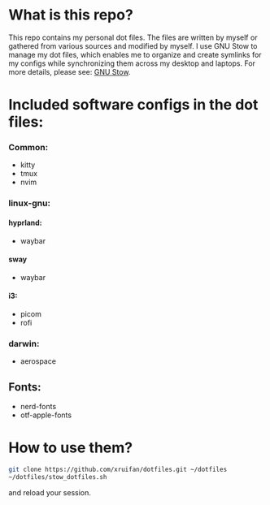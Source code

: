 # What is this repo?
This repo contains my personal dot files. The files are written by myself or gathered from various sources and modified by myself. I use GNU Stow to manage my dot files, which enables me to organize and create symlinks for my configs while synchronizing them across my desktop and laptops. For more details, please see: [GNU Stow](https://www.gnu.org/software/stow/).

# Included software configs in the dot files:
### Common:
  - kitty
  - tmux
  - nvim

### linux-gnu:
#### hyprland:
  - waybar
#### sway
  - waybar
#### i3:
  - picom
  - rofi

### darwin:
  - aerospace

## Fonts:
  - nerd-fonts
  - otf-apple-fonts

# How to use them?
```sh
git clone https://github.com/xruifan/dotfiles.git ~/dotfiles
~/dotfiles/stow_dotfiles.sh
```
and reload your session.
